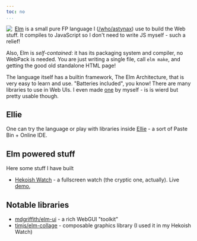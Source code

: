 ```yaml
---
toc: no
...
```


<img src="https://avatars3.githubusercontent.com/u/20698192?s=64&v=4" style="float: left; margin-right: 0.5em;">

[Elm](https://elm-lang.org/) is a small pure FP language I ([/who/astynax]()) use to build the Web stuff. It compiles to JavaScript so I don't need to write JS myself - such a relief!

Also, Elm is *self-contained*: it has its packaging system and compiler, no WebPack is needed. You are just writing a single file, call `elm make`, and getting the good old standalone HTML page!

The language itself has a builtin framework, The Elm Architecture, that is very easy to learn and use. "Batteries included", you know! There are many libraries to use in Web UIs. I even made [one](https://github.com/astynax/tea-combine/) by myself - is is wierd but pretty usable though.

## Ellie

One can try the language or play with libraries inside [Ellie](https://ellie-app.com) - a sort of Paste Bin + Online IDE.

## Elm powered stuff

Here some stuff I have built

- [Hekoish Watch](https://github.com/astynax/elm-hekoish-watch/) - a fullscreen watch (the cryptic one, actually). Live [demo](https://astynax.me/elm-hekoish-watch/),

## Notable libraries

- [mdgriffith/elm-ui](https://package.elm-lang.org/packages/mdgriffith/elm-ui/latest/) - a rich WebGUI "toolkit"
- [timjs/elm-collage](https://package.elm-lang.org/packages/timjs/elm-collage/latest/) - composable graphics library (I used it in my Hekoish Watch)
